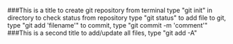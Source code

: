 ###This is a title
to create git repository from terminal type "git init" in directory
to check status from repository type "git status"
to add file to git, type "git add 'filename'"
to commit, type "git commit -m 'comment'"
###This is a second title
to add/update all files, type "git add -A"
